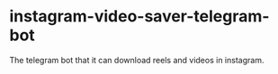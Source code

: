 # instagram-video-saver-telegram-bot
The telegram bot that it can download reels and videos in instagram.
